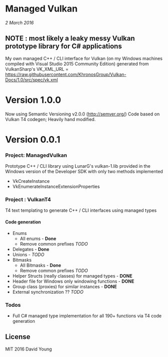 # Managed Vulkan

*2 March 2016*

## NOTE : most likely a leaky messy Vulkan prototype library for C# applications

My own managed C++ / CLI interface for Vulkan (on my Windows machines compiled with Visual Studio 2015 Community Edition) generated from VulkanSharp's VK_XML_URL = https://raw.githubusercontent.com/KhronosGroup/Vulkan-Docs/1.0/src/spec/vk.xml

# Version 1.0.0

Now using Semantic Versioning v2.0.0 (http://semver.org/)
Code based on Vulkan T4 codegen; Heavily hand modified.

# Version 0.0.1


### Project: ManagedVulkan

Prototype C++ / CLI library using LunarG's vulkan-1.lib provided in the Windows version of the Developer SDK with only two methods implemented
 - VkCreateInstance
 - VkEnumerateInstanceExtensionProperties

### Project : VulkanT4

T4 text templating to generate C++ / CLI interfaces using managed types 

#### Code generation 
 - Enums 
	- All enums - **Done**
	- Remove common prefixes  *TODO*
 - Delegates -  **Done**
 - Unions - *TODO*
 - Bitmasks
	-  All Bitmasks - **Done**
	-  Remove common prefixes  *TODO*
 - Helper Structs (really classes) for managed types - **DONE**
 - Header file for Windows only windowing functions - **DONE**
 - Group class (proxies) for similar instances - **DONE**
 - External synchronization ?? *TODO*
 

### Todos
 - Full C# managed type implementation for all 190+ functions via T4 code generation 

## License
MIT 2016 David Young